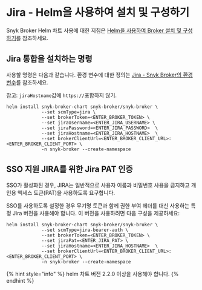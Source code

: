 # Jira - Helm을 사용하여 설치 및 구성하기

Snyk Broker Helm 차트 사용에 대한 지침은 [Helm을 사용하여 Broker 설치 및 구성하기](../install-and-configure-broker-using-helm.md)를 참조하세요.

## Jira 통합을 설치하는 명령

사용할 명령은 다음과 같습니다. 환경 변수에 대한 정의는 [Jira - Snyk Broker의 환경 변수](jira-environment-variables-for-snyk-broker.md)를 참조하세요.

참고: `jiraHostname`값에 `https://`포함하지 않기.

```
helm install snyk-broker-chart snyk-broker/snyk-broker \
             --set scmType=jira \
             --set brokerToken=<ENTER_BROKER_TOKEN> \
             --set jiraUsername=<ENTER_JIRA_USERNAME> \
             --set jiraPassword=<ENTER_JIRA_PASSWORD>  \
             --set jiraHostname=<ENTER_JIRA_HOSTNAME>  \
             --set brokerClientUrl=<ENTER_BROKER_CLIENT_URL>:<ENTER_BROKER_CLIENT_PORT> \
             -n snyk-broker --create-namespace
```

## SSO 지원 JIRA를 위한 Jira PAT 인증

SSO가 활성화된 경우, JIRA는 일반적으로 사용자 이름과 비밀번호 사용을 금지하고 개인용 액세스 토큰(PAT)을 사용하도록 요구합니다.

SSO를 사용하도록 설정한 경우 무기명 토큰과 함께 권한 부여 헤더를 대신 사용하는 특정 Jira 버전을 사용해야 합니다. 이 버전을 사용하려면 다음 구성을 제공하세요:

```
helm install snyk-broker-chart snyk-broker/snyk-broker \
             --set scmType=jira-bearer-auth \
             --set brokerToken=<ENTER_BROKER_TOKEN> \
             --set jiraPat=<ENTER_JIRA_PAT> \
             --set jiraHostname=<ENTER_JIRA_HOSTNAME>  \
             --set brokerClientUrl=<ENTER_BROKER_CLIENT_URL>:<ENTER_BROKER_CLIENT_PORT> \
             -n snyk-broker --create-namespace
```

{% hint style="info" %}
helm 차트 버전 2.2.0 이상을 사용해야 합니다.
{% endhint %}
